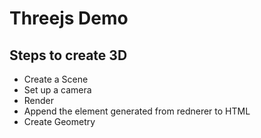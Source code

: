 # Threejs Demo

## Steps to create 3D

- Create a Scene
- Set up a camera
- Render
- Append the element generated from rednerer to HTML
- Create Geometry
